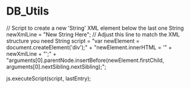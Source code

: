 # DB_Utils

// Script to create a new 'String' XML element below the last one
String newXmlLine = "<String>New String Here</String>";  // Adjust this line to match the XML structure you need
String script = "var newElement = document.createElement('div');" +
                "newElement.innerHTML = '" + newXmlLine + "';" +
                "arguments[0].parentNode.insertBefore(newElement.firstChild, arguments[0].nextSibling.nextSibling);";

js.executeScript(script, lastEntry);
